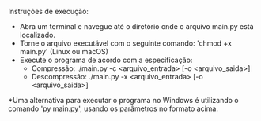 Instruções de execução:
- Abra um terminal e navegue até o diretório onde o arquivo main.py está localizado.
- Torne o arquivo executável com o seguinte comando: 'chmod +x main.py' (Linux ou macOS)
- Execute o programa de acordo com a especificação:
    - Compressão:
	./main.py -c <arquivo_entrada> [-o <arquivo_saida>]
    - Descompressão:
    ./main.py -x <arquivo_entrada> [-o <arquivo_saida>]

*Uma alternativa para executar o programa no Windows é utilizando o comando 'py main.py', usando os parâmetros no formato acima.